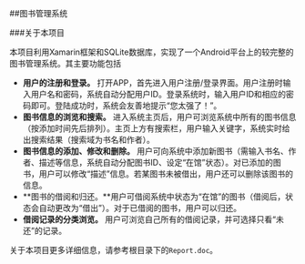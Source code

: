 ##图书管理系统

###关于本项目

本项目利用Xamarin框架和SQLite数据库，实现了一个Android平台上的较完整的图书管理系统。其主要功能包括

-  **用户的注册和登录。** 打开APP，首先进入用户注册/登录界面。用户注册时输入用户名和密码，系统自动分配用户ID。登录系统时，输入用户ID和相应的密码即可。登陆成功时，系统会友善地提示“您太强了！”。
-  **图书信息的浏览和搜索。** 进入系统主页后，用户可浏览系统中所有的图书信息（按添加时间先后排列）。主页上方有搜索栏，用户输入关键字，系统实时给出搜索结果（搜索域为书名和作者）。
-  **图书信息的添加、修改和删除。** 用户可向系统中添加新图书（需输入书名、作者、描述等信息，系统自动分配图书ID、设定“在馆”状态）。对已添加的图书，用户可以修改“描述”信息。若某图书未被借出，用户还可以删除该图书的信息。
-  **图书的借阅和归还。**用户可借阅系统中状态为“在馆”的图书（借阅后，状态会自动更改为“借出”）。对于已借阅的图书，用户可以归还。
-  **借阅记录的分类浏览。** 用户可浏览自己所有的借阅记录，并可选择只看“未还”的记录。

关于本项目更多详细信息，请参考根目录下的`Report.doc`。

